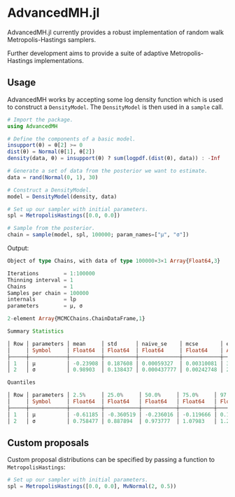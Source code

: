# AdvancedMH.jl

AdvancedMH.jl currently provides a robust implementation of random walk Metropolis-Hastings samplers.

Further development aims to provide a suite of adaptive Metropolis-Hastings implementations.

## Usage

AdvancedMH works by accepting some log density function which is used to construct a `DensityModel`. The `DensityModel` is then used in a `sample` call.

```julia
# Import the package.
using AdvancedMH

# Define the components of a basic model.
insupport(θ) = θ[2] >= 0
dist(θ) = Normal(θ[1], θ[2])
density(data, θ) = insupport(θ) ? sum(logpdf.(dist(θ), data)) : -Inf

# Generate a set of data from the posterior we want to estimate.
data = rand(Normal(0, 1), 30)

# Construct a DensityModel.
model = DensityModel(density, data)

# Set up our sampler with initial parameters.
spl = MetropolisHastings([0.0, 0.0])

# Sample from the posterior.
chain = sample(model, spl, 100000; param_names=["μ", "σ"])
```

Output:

```julia
Object of type Chains, with data of type 100000×3×1 Array{Float64,3}

Iterations        = 1:100000
Thinning interval = 1
Chains            = 1
Samples per chain = 100000
internals         = lp
parameters        = μ, σ

2-element Array{MCMCChains.ChainDataFrame,1}

Summary Statistics

│ Row │ parameters │ mean     │ std      │ naive_se    │ mcse       │ ess     │ r_hat   │
│     │ Symbol     │ Float64  │ Float64  │ Float64     │ Float64    │ Any     │ Any     │
├─────┼────────────┼──────────┼──────────┼─────────────┼────────────┼─────────┼─────────┤
│ 1   │ μ          │ -0.23908 │ 0.187608 │ 0.00059327  │ 0.00310081 │ 3225.02 │ 1.00003 │
│ 2   │ σ          │ 0.98903  │ 0.138437 │ 0.000437777 │ 0.00242748 │ 2830.8  │ 1.0003  │

Quantiles

│ Row │ parameters │ 2.5%     │ 25.0%     │ 50.0%     │ 75.0%     │ 97.5%    │
│     │ Symbol     │ Float64  │ Float64   │ Float64   │ Float64   │ Float64  │
├─────┼────────────┼──────────┼───────────┼───────────┼───────────┼──────────┤
│ 1   │ μ          │ -0.61185 │ -0.360519 │ -0.236016 │ -0.119666 │ 0.134902 │
│ 2   │ σ          │ 0.758477 │ 0.887894  │ 0.973777  │ 1.07983   │ 1.29455  │
```

## Custom proposals

Custom proposal distributions can be specified by passing a function to `MetropolisHastings`:

```julia
# Set up our sampler with initial parameters.
spl = MetropolisHastings([0.0, 0.0], MvNormal(2, 0.5)) 
```
